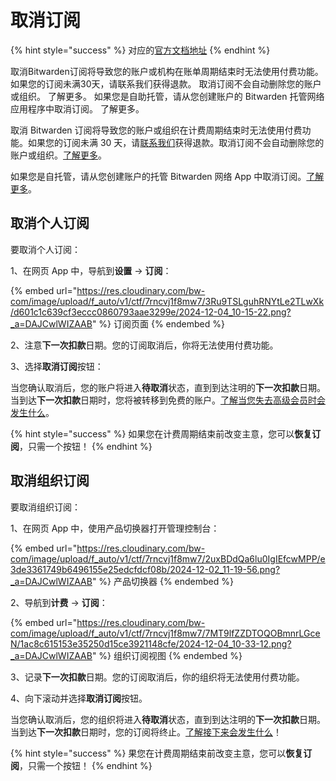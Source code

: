 # 取消订阅

{% hint style="success" %}
对应的[官方文档地址](https://bitwarden.com/help/cancel-a-subscription/)
{% endhint %}

取消Bitwarden订阅将导致您的账户或机构在账单周期结束时无法使用付费功能。 如果您的订阅未满30天，请联系我们获得退款。 取消订阅不会自动删除您的账户或组织。 了解更多。 如果您是自助托管，请从您创建账户的 Bitwarden 托管网络应用程序中取消订阅。 了解更多。



取消 Bitwarden 订阅将导致您的账户或组织在计费周期结束时无法使用付费功能。如果您的订阅未满 30 天，请[联系我们](https://bitwarden.com/contact/)获得退款。取消订阅不会自动删除您的账户或组织。[了解更多](delete-an-account-or-organization.md)。

如果您是自托管，请从您创建账户的托管 Bitwarden 网络 App 中取消订阅。[了解更多](../self-hosting/licensing-for-paid-features.md)。

## 取消个人订阅 <a href="#cancel-a-personal-subscription" id="cancel-a-personal-subscription"></a>

要取消个人订阅：

1、在网页 App 中，导航到**设置** → **订阅**：

{% embed url="https://res.cloudinary.com/bw-com/image/upload/f_auto/v1/ctf/7rncvj1f8mw7/3Ru9TSLguhRNYtLe2TLwXk/d601c1c639cf3eccc0860793aae3299e/2024-12-04_10-15-22.png?_a=DAJCwlWIZAAB" %}
订阅页面
{% endembed %}

2、注意**下一次扣款**日期。您的订阅取消后，你将无法使用付费功能。

3、选择**取消订阅**按钮：

当您确认取消后，您的账户将进入**待取消**状态，直到到达注明的**下一次扣款**日期。当到达**下一次扣款**日期时，您将被转移到免费的账户。[了解当您失去高级会员时会发生什么](password-manager/premium-renewal.md)。

{% hint style="success" %}
如果您在计费周期结束前改变主意，您可以**恢复订阅**，只需一个按钮！
{% endhint %}

## 取消组织订阅 <a href="#cancel-an-organization-subscription" id="cancel-an-organization-subscription"></a>

要取消组织订阅：

1、在网页 App 中，使用产品切换器打开管理控制台：

{% embed url="https://res.cloudinary.com/bw-com/image/upload/f_auto/v1/ctf/7rncvj1f8mw7/2uxBDdQa6lu0IgIEfcwMPP/e3de3361749b6496155e25edcfdcf08b/2024-12-02_11-19-56.png?_a=DAJCwlWIZAAB" %}
产品切换器
{% endembed %}

2、导航到**计费** → **订阅**：

{% embed url="https://res.cloudinary.com/bw-com/image/upload/f_auto/v1/ctf/7rncvj1f8mw7/7MT9lfZZDTOQOBmnrLGceN/1ac8c615153e35250d15ce3921148cfe/2024-12-04_10-33-12.png?_a=DAJCwlWIZAAB" %}
组织订阅视图
{% endembed %}

3、记录**下一次扣款**日期。您的订阅取消后，你的组织将无法使用付费功能。

4、向下滚动并选择**取消订阅**按钮。

当您确认取消后，您的组织将进入**待取消**状态，直到到达注明的**下一次扣款**日期。当到达**下一次扣款**日期时，您的订阅将终止。[了解接下来会发生什么](organization-renewal.md)！

{% hint style="success" %}
果您在计费周期结束前改变主意，您可以**恢复订阅**，只需一个按钮！
{% endhint %}
